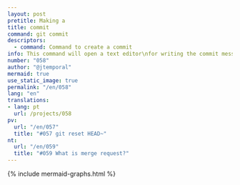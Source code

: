 ```yaml
---
layout: post
pretitle: Making a
title: commit
command: git commit
descriptors:
  - command: Command to create a commit
info: This command will open a text editor\nfor writing the commit message
number: "058"
author: "@jtemporal"
mermaid: true
use_static_image: true
permalink: "/en/058"
lang: "en"
translations:
- lang: pt
  url: /projects/058
pv:
  url: "/en/057"
  title: "#057 git reset HEAD~"
nt:
  url: "/en/059"
  title: "#059 What is merge request?"
---
```


{% include mermaid-graphs.html %}
